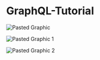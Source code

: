 # GraphQL-Tutorial

![Pasted Graphic](https://github.com/wxp02/GraphQL-Tutorial/assets/83505161/1dcf4fe2-af1d-41db-89bc-e1b018f37e6f)

![Pasted Graphic 1](https://github.com/wxp02/GraphQL-Tutorial/assets/83505161/aae3d895-62a5-4fb8-890a-fb6a6b162045)

![Pasted Graphic 2](https://github.com/wxp02/GraphQL-Tutorial/assets/83505161/54523671-98f1-4425-b5e8-d723ec7fa78f)
